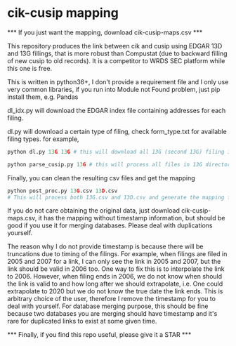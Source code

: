 # cik-cusip mapping

*** If you just want the mapping, download cik-cusip-maps.csv ***

This repository produces the link between cik and cusip using EDGAR 13D and 13G fillings, that is more robust than Compustat (due to backward filling of new cusip to old records). It is a competitor to WRDS SEC platform while this one is free.

This is written in python36+, I don't provide a requirement file and I only use very common libraries, if you run into Module not Found problem, just pip install them, e.g. Pandas

dl_idx.py will download the EDGAR index file containing addresses for each filing.

dl.py will download a certain type of filing, check form_type.txt for available filing types. for example,
```python
python dl.py 13G 13G # this will download all 13G (second 13G) filing into 13G (first 13G) folder
```
```python
python parse_cusip.py 13G # this will process all files in 13G directory, creating a file called 13G.csv with filing name, cik, cusip number.
```
Finally, you can clean the resulting csv files and get the mapping
```python
python post_proc.py 13G.csv 13D.csv
# This will process both 13G.csv and 13D.csv and generate the mapping file
```

If you do not care obtaining the original data, just download cik-cusip-maps.csv, it has the mapping without timestamp information, but should be good if you use it for merging databases. Please deal with duplications yourself.

The reason why I do not provide timestamp is because there will be truncations due to timing of the filings. For example, when filings are filed in 2005 and 2007 for a link, I can only see the link in 2005 and 2007, but the link should be valid in 2006 too. One way to fix this is to interpolate the link to 2006. However, when filing ends in 2006, we do not know when should the link is valid to and how long after we should extrapolate, i.e. One could extrapolate to 2020 but we do not know the true date the link ends. This is arbitrary choice of the user, therefore I remove the timestamp for you to deal with yourself. For database merging purpose, this should be fine because two databases you are merging should have timestamp and it's rare for duplicated links to exist at some given time.

*** Finally, if you find this repo useful, please give it a STAR ***
